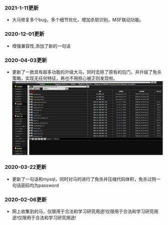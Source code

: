 ### 2021-1-11更新
- 大马修复多个bug，多个细节优化，增加杀软识别，MSF联动功能。

### 2020-12-01更新
- 增强兼容性,添加了新的一句话

### 2020-04-03更新
- 更新了一款具有超多功能的升级大马，同时去除了原有的后门，并升级了免杀策略，实现无任何特征，再也不用担心被正则发现啦。
![大马示例图](./images/1.png)

### 2020-03-22更新
- 更新了一句话和mysql，同时对马的进行了免杀并压缩代码体积，免杀过狗一句话密码均为password

### 2020-02-06更新
- 网上收集到的马，仅限用于合法和学习研究用途!仅限用于合法和学习研究用途!仅限用于合法和学习研究用途!

